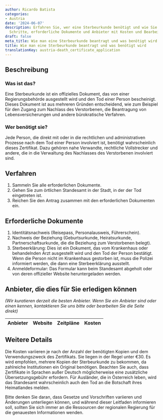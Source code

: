 ```yaml
---
author: Ricardo Batista
categories:
- Austria
date: '2024-06-07'
description: Erfahren Sie, wer eine Sterbeurkunde benötigt und wie Sie sie beantragen.
  Schritte, erforderliche Dokumente und Anbieter mit Kosten und Bearbeitungszeiten.
draft: false
meta_title: Wie man eine Sterbeurkunde beantragt und was benötigt wird
title: Wie man eine Sterbeurkunde beantragt und was benötigt wird
translationKey: austria-death_certificate_application
---
```



## Beschreibung
### Was ist das?
Eine Sterbeurkunde ist ein offizielles Dokument, das von einer Regierungsbehörde ausgestellt wird und den Tod einer Person bescheinigt. Dieses Dokument ist aus mehreren Gründen entscheidend, wie zum Beispiel für den Zugang zum Nachlass des Verstorbenen, die Beantragung von Lebensversicherungen und andere bürokratische Verfahren.

### Wer benötigt sie?
Jede Person, die direkt mit oder in die rechtlichen und administrativen Prozesse nach dem Tod einer Person involviert ist, benötigt wahrscheinlich dieses Zertifikat. Dazu gehören nahe Verwandte, rechtliche Vollstrecker und andere, die in die Verwaltung des Nachlasses des Verstorbenen involviert sind.

## Verfahren
1. Sammeln Sie alle erforderlichen Dokumente.
2. Gehen Sie zum örtlichen Standesamt in der Stadt, in der der Tod eingetreten ist.
3. Reichen Sie den Antrag zusammen mit den erforderlichen Dokumenten ein.

## Erforderliche Dokumente
1. Identitätsnachweis (Reisepass, Personalausweis, Führerschein).
2. Nachweis der Beziehung (Geburtsurkunde, Heiratsurkunde, Partnerschaftsurkunde, die die Beziehung zum Verstorbenen belegt).
3. Sterbeerklärung: Dies ist ein Dokument, das vom Krankenhaus oder behandelnden Arzt ausgestellt wird und den Tod der Person bestätigt. Wenn die Person nicht im Krankenhaus gestorben ist, muss die Polizei informiert werden, die dann eine Sterbeerklärung ausstellt.
4. Anmeldeformular: Das Formular kann beim Standesamt abgeholt oder von deren offizieller Website heruntergeladen werden.

## Anbieter, die dies für Sie erledigen können

_(Wir kuratieren derzeit die besten Anbieter. Wenn Sie ein Anbieter sind oder einen kennen, kontaktieren Sie uns bitte oder bearbeiten Sie die Seite direkt)_

| Anbieter | Website | Zeitpläne | Kosten |
| --------------- | --------------- | :-------------: | :-------------: |

## Weitere Details
Die Kosten variieren je nach der Anzahl der benötigten Kopien und dem Verwendungszweck des Zertifikats. Sie liegen in der Regel unter €30. Es wird empfohlen, mehrere Kopien der Sterbeurkunde zu bekommen, da zahlreiche Institutionen ein Original benötigen. Beachten Sie auch, dass Zertifikate in Sprachen außer Deutsch möglicherweise eine zusätzliche Übersetzungsgebühr erfordern.
Für Ausländer, die in Österreich leben, wird das Standesamt wahrscheinlich auch den Tod an die Botschaft ihres Heimatlandes melden.

Bitte denken Sie daran, dass Gesetze und Vorschriften variieren und Änderungen unterliegen können, und während dieser Leitfaden informieren soll, sollten Sie sich immer an die Ressourcen der regionalen Regierung für die genauesten Informationen wenden.